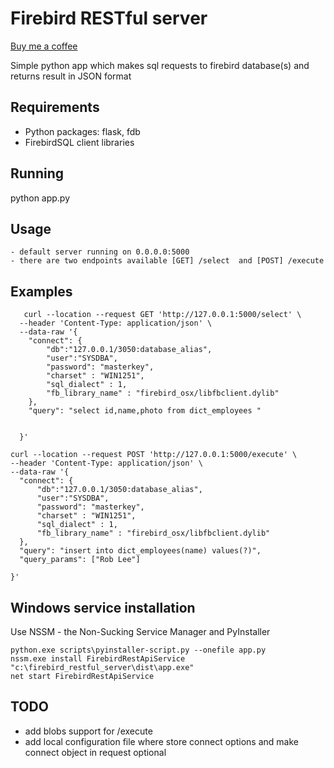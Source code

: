 # Firebird RESTful server
<a href="https://www.buymeacoffee.com/kexuejia" target="_blank">Buy me a coffee</a>

Simple python app which makes sql requests to firebird database(s) and returns result in JSON format

## Requirements

 - Python packages: flask, fdb
 - FirebirdSQL client libraries


## Running
   python app.py


## Usage
    - default server running on 0.0.0.0:5000  
    - there are two endpoints available [GET] /select  and [POST] /execute    
## Examples
```
   curl --location --request GET 'http://127.0.0.1:5000/select' \
  --header 'Content-Type: application/json' \
  --data-raw '{
    "connect": {
        "db":"127.0.0.1/3050:database_alias",
        "user":"SYSDBA",
        "password": "masterkey",
        "charset" : "WIN1251",
        "sql_dialect" : 1,
        "fb_library_name" : "firebird_osx/libfbclient.dylib"
    },
    "query": "select id,name,photo from dict_employees "


  }'
  ```


  ```
  curl --location --request POST 'http://127.0.0.1:5000/execute' \
--header 'Content-Type: application/json' \
--data-raw '{
    "connect": {
        "db":"127.0.0.1/3050:database_alias",
        "user":"SYSDBA",
        "password": "masterkey",
        "charset" : "WIN1251",
        "sql_dialect" : 1,
        "fb_library_name" : "firebird_osx/libfbclient.dylib"
    },
    "query": "insert into dict_employees(name) values(?)",
    "query_params": ["Rob Lee"]

}'
  ```

## Windows service installation
  Use NSSM - the Non-Sucking Service Manager and PyInstaller

  ```
  python.exe scripts\pyinstaller-script.py --onefile app.py
  nssm.exe install FirebirdRestApiService "c:\firebird_restful_server\dist\app.exe"
  net start FirebirdRestApiService

  ```


## TODO

  - add blobs support for /execute
  - add local configuration file  where store connect options and make connect object in request optional  
